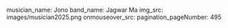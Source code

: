 musician_name: Jono
band_name: Jagwar Ma
img_src: images/musician2025.png
onmouseover_src: 
pagination_pageNumber: 495